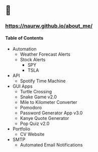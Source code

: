 # 🐍
### https://naurw.github.io/about_me/
#### Table of Contents 
* Automation
  * Weather Forecast Alerts  
  * Stock Alerts
    * SPY 
    * TSLA 
* API 
  * Spotify Time Machine
* GUI Apps 
  * Turtle Crossing 
  * Snake Game v2.0
  * Mile to Kilometer Converter
  * Pomodoro
  * Password Generator App v3.0
  * Kanye Quote Generator 
  * Pop Quiz v2.0 
* Portfolio 
  * CV Website 
* SMTP 
  * Automated Email Notifications 

